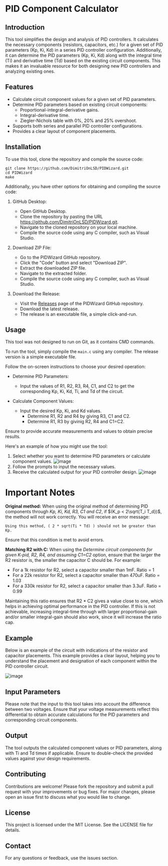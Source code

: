 # PID Component Calculator
## Introduction
This tool simplifies the design and analysis of PID controllers. It calculates the necessary components (resistors, capacitors, etc.) for a given set of PID parameters (Kp, Ki, Kd) in a series PID controller configuration. Additionally, it can determine the PID parameters (Kp, Ki, Kd) along with the integral time (Ti) and derivative time (Td) based on the existing circuit components. This makes it an invaluable resource for both designing new PID controllers and analyzing existing ones.

## Features
- Calculate circuit component values for a given set of PID parameters.
- Determine PID parameters based on existing circuit components:
    - Proportional-integral-derivative gains.
    - Integral-derivative time.
    - Ziegler-Nichols table with 0%, 20% and 25% overshoot.
- Supports both series and parallel PID controller configurations.
- Provides a clear layout of component placements.

## Installation
To use this tool, clone the repository and compile the source code:
```
git clone https://github.com/DimitriOnLSD/PIDWizard.git
cd PIDWizard
make
```
Additionally, you have other options for obtaining and compiling the source code:

1. GitHub Desktop:
    - Open GitHub Desktop.
    - Clone the repository by pasting the URL https://github.com/DimitriOnLSD/PIDWizard.git.
    - Navigate to the cloned repository on your local machine.
    - Compile the source code using any C compiler, such as Visual Studio.

2. Download ZIP File:
    - Go to the PIDWizard GitHub repository.
    - Click the "Code" button and select "Download ZIP".
    - Extract the downloaded ZIP file.
    - Navigate to the extracted folder.
    - Compile the source code using any C compiler, such as Visual Studio.

3. Download the Release:
    - Visit the [Releases](https://github.com/DimitriOnLSD/PIDWizard/releases) page of the PIDWizard GitHub repository.
    - Download the latest release.
    - The release is an executable file, a simple click-and-run.
## Usage
This tool was not designed to run on Git, as it contains CMD commands. 

To run the tool, simply compile the ```main.c``` using any compiler. The release version is a simple executable file.

Follow the on-screen instructions to choose your desired operation:

* Determine PID Parameters: 
    - Input the values of R1, R2, R3, R4, C1, and C2 to get the corresponding Kp, Ki, Kd, Ti, and Td of the circuit.

* Calculate Component Values: 
    - Input the desired Kp, Ki, and Kd values.
        - Determine R1, R2 and R4 by giving R3, C1 and C2.
        - Determine R1, R3 by givinig R2, R4 and C1=C2.

Ensure to provide accurate measurements and values to obtain precise results.

Here's an example of how you might use the tool:

1. Select whether you want to determine PID parameters or calculate component values.
![image](https://github.com/DimitriOnLSD/PIDWizard/assets/100768973/74bc2725-5957-4cb7-b45c-829ab5d603b8)
2. Follow the prompts to input the necessary values.
3. Receive the calculated output for your PID controller design.
![image](https://github.com/DimitriOnLSD/PIDWizard/assets/100768973/49ccaee1-448d-4f84-9a36-c635340730fc)

# Important Notes
**Original method:** When using the original method of determining PID components through *Kp, Ki, Kd, R3, C1 and C2*, if $(K_p < 2\sqrt{T_i T_d})$, the method will not work correctly. You will receive an error message:
```
Using this method, ( 2 * sqrt(Ti * Td) ) should not be greater than Kp.
```
Ensure that this condition is met to avoid errors.

**Matching R2 with C:** When using the *Determine circuit components for given K-pid, R2, R4, and assuming C1=C2* option, ensure that the larger the R2 resistor is, the smaller the capacitor C should be. For example:

- For a 1k resistor for R2, select a capacitor smaller than 1mF. Ratio = 1
- For a 22k resistor for R2, select a capacitor smaller than 470uF. Ratio = 1.03
- For a 330k resistor for R2, select a capacitor smaller than 3.3uF. Ratio = 0.99

Maintaining this ratio ensures that R2 * C2 gives a value close to one, which helps in achieving optimal performance in the PID controller. If this is not achievable, increasing integral-time through with larger proportional-gain and/or smaller integral-gain should also work, since it will increase the ratio cap.

## Example
Below is an example of the circuit with indications of the resistor and capacitor placements. This example provides a clear layout, helping you to understand the placement and designation of each component within the PID controller circuit.

![image](https://github.com/DimitriOnLSD/PIDWizard/assets/100768973/95bfcb31-0f98-40b2-b86a-73815d24fff3)

## Input Parameters
Please note that the input to this tool takes into account the difference between two voltages. Ensure that your voltage measurements reflect this differential to obtain accurate calculations for the PID parameters and corresponding circuit components.

## Output
The tool outputs the calculated component values or PID parameters, along with Ti and Td times if applicable. Ensure to double-check the provided values against your design requirements.

## Contributing
Contributions are welcome! Please fork the repository and submit a pull request with your improvements or bug fixes. For major changes, please open an issue first to discuss what you would like to change.

## License
This project is licensed under the MIT License. See the LICENSE file for details.

## Contact
For any questions or feedback, use the issues section.
